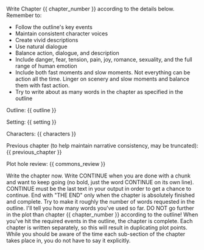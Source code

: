 Write Chapter {{ chapter_number }} according to the details below. Remember to:
- Follow the outline's key events
- Maintain consistent character voices
- Create vivid descriptions
- Use natural dialogue
- Balance action, dialogue, and description
- Include danger, fear, tension, pain, joy, romance, sexuality, and the full range of human emotion
- Include both fast moments and slow moments. Not everything can be action all the time. Linger on scenery and
slow moments and balance them with fast action. 
- Try to write about as many words in the chapter as specified in the outline

Outline:
{{ outline }}

Setting:
{{ setting }}

Characters:
{{ characters }}

Previous chapter (to help maintain narrative consistency, may be truncated):
{{ previous_chapter }}

Plot hole review: 
{{ commons_review }}

Write the chapter now. Write CONTINUE when you are done with a chunk and 
want to keep going (no bold, just the word CONTINUE on its own line). 
CONTINUE must be the last text in your output in order to get a chance to continue.
End with "THE END" only when the chapter is absolutely finished and complete. Try to make it roughly the
number of words requested in the outline. I'll tell you how many words you've used so far.
DO NOT go further in the plot than chapter {{ chapter_number }} according to the outline! When you've 
hit the required events in the outline, the chapter is complete. 
Each chapter is written separately, so this will result in duplicating plot points.
While you should be aware of the time each sub-section of the chapter takes place in, you do not
have to say it explicitly.